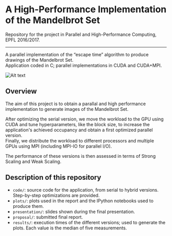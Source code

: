 # A High-Performance Implementation of the Mandelbrot Set

Repository for the project in Parallel and High-Performance Computing, EPFL 2016/2017. <br>
<hr />

A parallel implementation of the “escape time” algorithm to produce drawings of the Mandelbrot Set. <br> 
Application coded in C; parallel implementations in CUDA and CUDA+MPI.

![Alt text](presentation/figures/o3.bmp)


## Overview

The aim of this project is to obtain a parallal and high performance implementation to generate images of the Mandelbrot Set.

After optimizing the serial version, we move the workload to the GPU using CUDA and tune hyperparameters, like the block size, to increase the application's achieved occupancy and obtain a first optimized parallel version. <br>
Finally, we distribute the workload to different processors and multiple GPUs using MPI (including MPI-IO for parallel I/O).

The performance of these versions is then assessed in terms of Strong Scaling and Weak Scaling.


## Description of this repository

- `code/`: source code for the application, from serial to hybrid versions. Step-by-step optimizations are provided.
- `plots/`: plots used in the report and the IPython notebooks used to produce them.
- `presentation/`: slides shown during the final presentation.
- `proposal/`: submitted final report.
- `results/`: execution times of the different versions; used to generate the plots. Each value is the median of five measurements.
